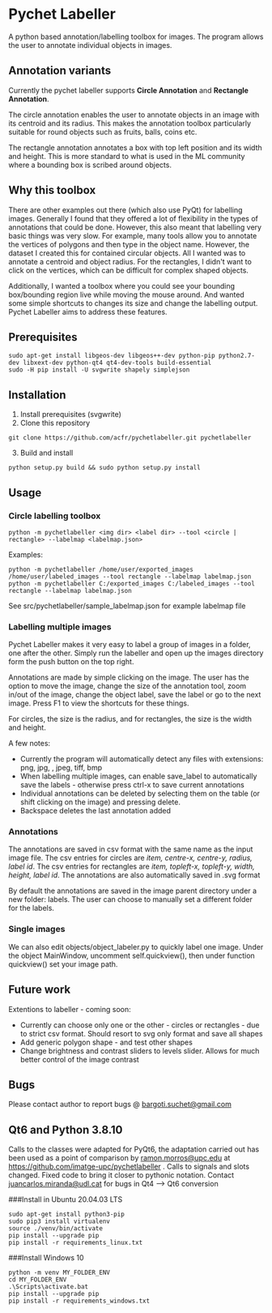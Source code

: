 # Pychet Labeller
A python based annotation/labelling toolbox for images. The program allows the user to
annotate individual objects in images.

## Annotation variants
Currently the pychet labeller supports **Circle Annotation** and **Rectangle
Annotation**.

The circle annotation enables the user to annotate objects in an image with its centroid and its radius. This makes the
annotation toolbox particularly suitable for round objects such as fruits, balls, coins etc.

The rectangle annotation annotates a box with top left position and its width
and height. This is more standard to what is used in the ML community where a
bounding box is scribed around objects.

## Why this toolbox
There are other examples out there (which also use PyQt) for labelling images.
Generally I found that they offered a lot of flexibility in the types of annotations
that could be done. However, this also meant that labelling very basic things
was very slow. For example, many tools allow you to annotate the vertices of
polygons and then type in the object name. However, the dataset I created this
for contained circular objects. All I wanted was to annotate a centroid and
object radius. For the rectangles, I didn't want to click on the vertices, which
can be difficult for complex shaped objects.

Additionally, I wanted a toolbox where you could see your bounding box/bounding
region live while moving the mouse around. And wanted some simple shortcuts to
changes its size and change the labelling output. Pychet Labeller aims to
address these features.

## Prerequisites
```    
sudo apt-get install libgeos-dev libgeos++-dev python-pip python2.7-dev libxext-dev python-qt4 qt4-dev-tools build-essential
sudo -H pip install -U svgwrite shapely simplejson
```
## Installation
1. Install prerequisites (svgwrite)
2. Clone this repository
```
git clone https://github.com/acfr/pychetlabeller.git pychetlabeller
```
3. Build and install
```
python setup.py build && sudo python setup.py install
```


## Usage
### Circle labelling toolbox
    python -m pychetlabeller <img dir> <label dir> --tool <circle | rectangle> --labelmap <labelmap.json>

Examples:

    python -m pychetlabeller /home/user/exported_images /home/user/labeled_images --tool rectangle --labelmap labelmap.json
    python -m pychetlabeller C:/exported_images C:/labeled_images --tool rectangle --labelmap labelmap.json

See src/pychetlabeller/sample_labelmap.json for example labelmap file

### Labelling multiple images
Pychet Labeller makes it very easy to label a group of images in a folder, one
after the other. Simply run the labeller and open up the images directory form the push button on
the top right.

Annotations are made by simple clicking on the image. The user has the option to
move the image, change the size of the annotation tool, zoom in/out of the
image, change the object label, save the label or go to the next image. Press F1
to view the shortcuts for these things.

For circles, the size is the radius, and for rectangles, the size is the width
and height.

A few notes:
* Currently the program will automatically detect any files with extensions: png, jpg, , jpeg, tiff, bmp
* When labelling multiple images, can enable save_label to automatically save
  the labels - otherwise press ctrl-x to save current annotations
* Individual annotations can be deleted by selecting them on the table (or shift clicking on the image) and
  pressing delete.
* Backspace deletes the last annotation added

### Annotations
The annotations are saved in csv format with the same name as the input image
file. The csv entries for circles are *item, centre-x, centre-y, radius, label id*. The csv entries for rectangles are *item, topleft-x, topleft-y, width, height, label id*. 
The annotations are also automatically saved in .svg format

By default the annotations are saved in the image parent directory under a new
folder: labels. The user can choose to manually set a different folder
for the labels.

### Single images
We can also edit objects/object_labeler.py to quickly label one image. Under the object
MainWindow, uncomment self.quickview(), then under function quickview() set your image path.

## Future work
Extentions to labeller - coming soon:
* Currently can choose only one or the other - circles or rectangles - due to strict csv format. Should resort to svg only format and save all shapes
* Add generic polygon shape - and test other shapes
* Change brightness and contrast sliders to levels slider. Allows for much better control of the image contrast

## Bugs
Please contact author to report bugs @ bargoti.suchet@gmail.com

## Qt6 and Python 3.8.10
Calls to the classes were adapted for PyQt6, the adaptation carried out has been used as a point of comparison
by ramon.morros@upc.edu at https://github.com/imatge-upc/pychetlabeller . Calls to signals and slots changed.
Fixed code to bring it closer to pythonic notation. 
Contact juancarlos.miranda@udl.cat for bugs in Qt4 --> Qt6 conversion

###Install in Ubuntu 20.04.03 LTS
```
sudo apt-get install python3-pip
sudo pip3 install virtualenv
source ./venv/bin/activate
pip install --upgrade pip
pip install -r requirements_linux.txt
```

###Install Windows 10

```
python -m venv MY_FOLDER_ENV
cd MY_FOLDER_ENV
.\Scripts\activate.bat
pip install --upgrade pip
pip install -r requirements_windows.txt
```

